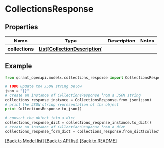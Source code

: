 # CollectionsResponse


## Properties
Name | Type | Description | Notes
------------ | ------------- | ------------- | -------------
**collections** | [**List[CollectionDescription]**](CollectionDescription.md) |  | 

## Example

```python
from qdrant_openapi.models.collections_response import CollectionsResponse

# TODO update the JSON string below
json = "{}"
# create an instance of CollectionsResponse from a JSON string
collections_response_instance = CollectionsResponse.from_json(json)
# print the JSON string representation of the object
print CollectionsResponse.to_json()

# convert the object into a dict
collections_response_dict = collections_response_instance.to_dict()
# create an instance of CollectionsResponse from a dict
collections_response_form_dict = collections_response.from_dict(collections_response_dict)
```
[[Back to Model list]](../README.md#documentation-for-models) [[Back to API list]](../README.md#documentation-for-api-endpoints) [[Back to README]](../README.md)


